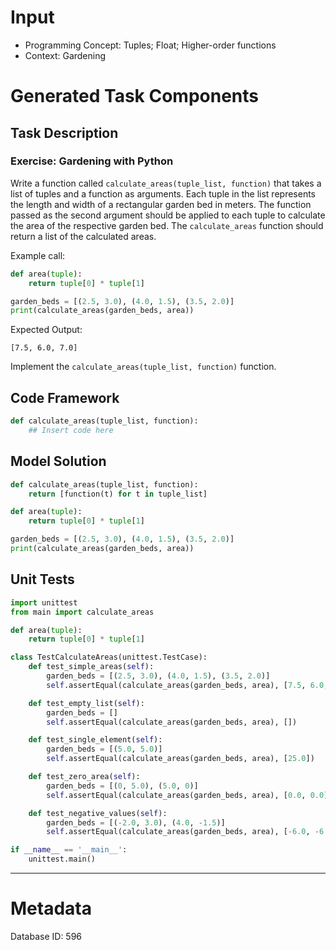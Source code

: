 # Input
- Programming Concept: Tuples; Float; Higher-order functions
- Context: Gardening

# Generated Task Components
## Task Description
### Exercise: Gardening with Python

Write a function called `calculate_areas(tuple_list, function)` that takes a list of tuples and a function as arguments. Each tuple in the list represents the length and width of a rectangular garden bed in meters. The function passed as the second argument should be applied to each tuple to calculate the area of the respective garden bed. The `calculate_areas` function should return a list of the calculated areas.

Example call:
```python
def area(tuple):
    return tuple[0] * tuple[1]

garden_beds = [(2.5, 3.0), (4.0, 1.5), (3.5, 2.0)]
print(calculate_areas(garden_beds, area))
```

Expected Output:
```
[7.5, 6.0, 7.0]
```

Implement the `calculate_areas(tuple_list, function)` function.

## Code Framework
```python
def calculate_areas(tuple_list, function):
    ## Insert code here

```

## Model Solution
```python
def calculate_areas(tuple_list, function):
    return [function(t) for t in tuple_list]

def area(tuple):
    return tuple[0] * tuple[1]

garden_beds = [(2.5, 3.0), (4.0, 1.5), (3.5, 2.0)]
print(calculate_areas(garden_beds, area))
```

## Unit Tests
```python
import unittest
from main import calculate_areas

def area(tuple):
    return tuple[0] * tuple[1]

class TestCalculateAreas(unittest.TestCase):
    def test_simple_areas(self):
        garden_beds = [(2.5, 3.0), (4.0, 1.5), (3.5, 2.0)]
        self.assertEqual(calculate_areas(garden_beds, area), [7.5, 6.0, 7.0])

    def test_empty_list(self):
        garden_beds = []
        self.assertEqual(calculate_areas(garden_beds, area), [])

    def test_single_element(self):
        garden_beds = [(5.0, 5.0)]
        self.assertEqual(calculate_areas(garden_beds, area), [25.0])

    def test_zero_area(self):
        garden_beds = [(0, 5.0), (5.0, 0)]
        self.assertEqual(calculate_areas(garden_beds, area), [0.0, 0.0])

    def test_negative_values(self):
        garden_beds = [(-2.0, 3.0), (4.0, -1.5)]
        self.assertEqual(calculate_areas(garden_beds, area), [-6.0, -6.0])

if __name__ == '__main__':
    unittest.main()
```
___
# Metadata
Database ID: 596
